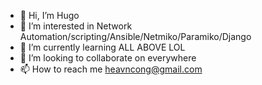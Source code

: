 - 👋 Hi, I’m Hugo
- 👀 I’m interested in Network Automation/scripting/Ansible/Netmiko/Paramiko/Django
- 🌱 I’m currently learning ALL ABOVE LOL
- 💞️ I’m looking to collaborate on everywhere
- 📫 How to reach me heavncong@gmail.com

<!---
heavncong/heavncong is a ✨ special ✨ repository because its `README.md` (this file) appears on your GitHub profile.
You can click the Preview link to take a look at your changes.
--->
